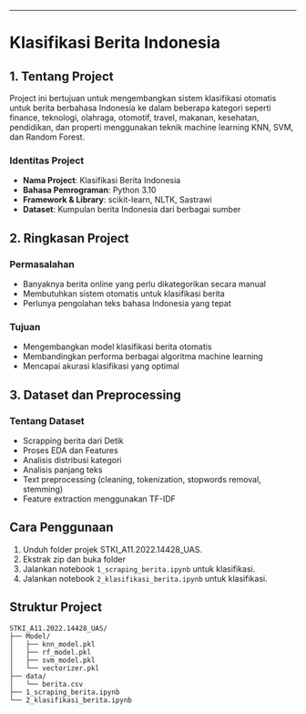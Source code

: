 ---

# Klasifikasi Berita Indonesia

## 1. Tentang Project
Project ini bertujuan untuk mengembangkan sistem klasifikasi otomatis untuk berita berbahasa Indonesia ke dalam beberapa kategori seperti finance, teknologi, olahraga, otomotif, travel, makanan, kesehatan, pendidikan, dan properti menggunakan teknik machine learning KNN, SVM, dan Random Forest.

### Identitas Project
- **Nama Project**: Klasifikasi Berita Indonesia
- **Bahasa Pemrograman**: Python 3.10
- **Framework & Library**: scikit-learn, NLTK, Sastrawi
- **Dataset**: Kumpulan berita Indonesia dari berbagai sumber

## 2. Ringkasan Project

### Permasalahan
- Banyaknya berita online yang perlu dikategorikan secara manual
- Membutuhkan sistem otomatis untuk klasifikasi berita
- Perlunya pengolahan teks bahasa Indonesia yang tepat

### Tujuan
- Mengembangkan model klasifikasi berita otomatis
- Membandingkan performa berbagai algoritma machine learning
- Mencapai akurasi klasifikasi yang optimal

## 3. Dataset dan Preprocessing

### Tentang Dataset
- Scrapping berita dari Detik
- Proses EDA dan Features
- Analisis distribusi kategori
- Analisis panjang teks
- Text preprocessing (cleaning, tokenization, stopwords removal, stemming)
- Feature extraction menggunakan TF-IDF

## Cara Penggunaan
1. Unduh folder projek STKI_A11.2022.14428_UAS.
2. Ekstrak zip dan buka folder
3. Jalankan notebook `1_scraping_berita.ipynb` untuk klasifikasi.
4. Jalankan notebook `2_klasifikasi_berita.ipynb` untuk klasifikasi.

## Struktur Project
```
STKI_A11.2022.14428_UAS/
├── Model/
│   ├── knn_model.pkl
│   ├── rf_model.pkl
│   ├── svm_model.pkl
│   └── vectorizer.pkl
├── data/
│   └── berita.csv
├── 1_scraping_berita.ipynb
└── 2_klasifikasi_berita.ipynb
```
